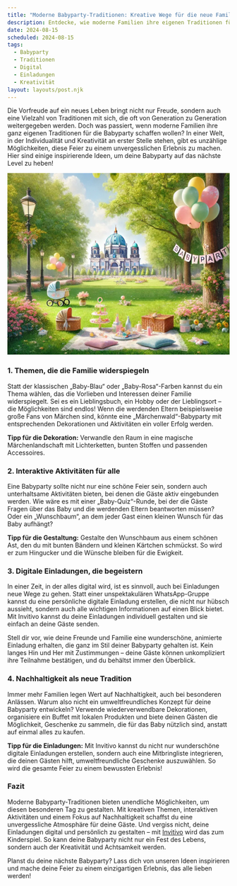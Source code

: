 ```yaml
---
title: "Moderne Babyparty-Traditionen: Kreative Wege für die neue Familie"
description: Entdecke, wie moderne Familien ihre eigenen Traditionen für Babypartys gestalten können, inklusive einzigartiger Dekorationstipps und personalisierter digitaler Einladungen.
date: 2024-08-15
scheduled: 2024-08-15
tags:
  - Babyparty
  - Traditionen
  - Digital
  - Einladungen
  - Kreativität
layout: layouts/post.njk
---
```


Die Vorfreude auf ein neues Leben bringt nicht nur Freude, sondern auch eine Vielzahl von Traditionen mit sich, die oft von Generation zu Generation weitergegeben werden. Doch was passiert, wenn moderne Familien ihre ganz eigenen Traditionen für die Babyparty schaffen wollen? In einer Welt, in der Individualität und Kreativität an erster Stelle stehen, gibt es unzählige Möglichkeiten, diese Feier zu einem unvergesslichen Erlebnis zu machen. Hier sind einige inspirierende Ideen, um deine Babyparty auf das nächste Level zu heben!

![Moderne Babyparty](/img/picnic-park.webp)

### 1. **Themen, die die Familie widerspiegeln**

Statt der klassischen „Baby-Blau“ oder „Baby-Rosa“-Farben kannst du ein Thema wählen, das die Vorlieben und Interessen deiner Familie widerspiegelt. Sei es ein Lieblingsbuch, ein Hobby oder der Lieblingsort – die Möglichkeiten sind endlos! Wenn die werdenden Eltern beispielsweise große Fans von Märchen sind, könnte eine „Märchenwald“-Babyparty mit entsprechenden Dekorationen und Aktivitäten ein voller Erfolg werden.

**Tipp für die Dekoration:** Verwandle den Raum in eine magische Märchenlandschaft mit Lichterketten, bunten Stoffen und passenden Accessoires.

### 2. **Interaktive Aktivitäten für alle**

Eine Babyparty sollte nicht nur eine schöne Feier sein, sondern auch unterhaltsame Aktivitäten bieten, bei denen die Gäste aktiv eingebunden werden. Wie wäre es mit einer „Baby-Quiz“-Runde, bei der die Gäste Fragen über das Baby und die werdenden Eltern beantworten müssen? Oder ein „Wunschbaum“, an dem jeder Gast einen kleinen Wunsch für das Baby aufhängt?

**Tipp für die Gestaltung:** Gestalte den Wunschbaum aus einem schönen Ast, den du mit bunten Bändern und kleinen Kärtchen schmückst. So wird er zum Hingucker und die Wünsche bleiben für die Ewigkeit.

### 3. **Digitale Einladungen, die begeistern**

In einer Zeit, in der alles digital wird, ist es sinnvoll, auch bei Einladungen neue Wege zu gehen. Statt einer unspektakulären WhatsApp-Gruppe kannst du eine persönliche digitale Einladung erstellen, die nicht nur hübsch aussieht, sondern auch alle wichtigen Informationen auf einen Blick bietet. Mit Invitivo kannst du deine Einladungen individuell gestalten und sie einfach an deine Gäste senden.

Stell dir vor, wie deine Freunde und Familie eine wunderschöne, animierte Einladung erhalten, die ganz im Stil deiner Babyparty gehalten ist. Kein langes Hin und Her mit Zustimmungen – deine Gäste können unkompliziert ihre Teilnahme bestätigen, und du behältst immer den Überblick.

### 4. **Nachhaltigkeit als neue Tradition**

Immer mehr Familien legen Wert auf Nachhaltigkeit, auch bei besonderen Anlässen. Warum also nicht ein umweltfreundliches Konzept für deine Babyparty entwickeln? Verwende wiederverwendbare Dekorationen, organisiere ein Buffet mit lokalen Produkten und biete deinen Gästen die Möglichkeit, Geschenke zu sammeln, die für das Baby nützlich sind, anstatt auf einmal alles zu kaufen.

**Tipp für die Einladungen:** Mit Invitivo kannst du nicht nur wunderschöne digitale Einladungen erstellen, sondern auch eine Mitbringliste integrieren, die deinen Gästen hilft, umweltfreundliche Geschenke auszuwählen. So wird die gesamte Feier zu einem bewussten Erlebnis!

### **Fazit**

Moderne Babyparty-Traditionen bieten unendliche Möglichkeiten, um diesen besonderen Tag zu gestalten. Mit kreativen Themen, interaktiven Aktivitäten und einem Fokus auf Nachhaltigkeit schaffst du eine unvergessliche Atmosphäre für deine Gäste. Und vergiss nicht, deine Einladungen digital und persönlich zu gestalten – mit [Invitivo](https://invitivo.com) wird das zum Kinderspiel. So kann deine Babyparty nicht nur ein Fest des Lebens, sondern auch der Kreativität und Achtsamkeit werden.

Planst du deine nächste Babyparty? Lass dich von unseren Ideen inspirieren und mache deine Feier zu einem einzigartigen Erlebnis, das alle lieben werden!
